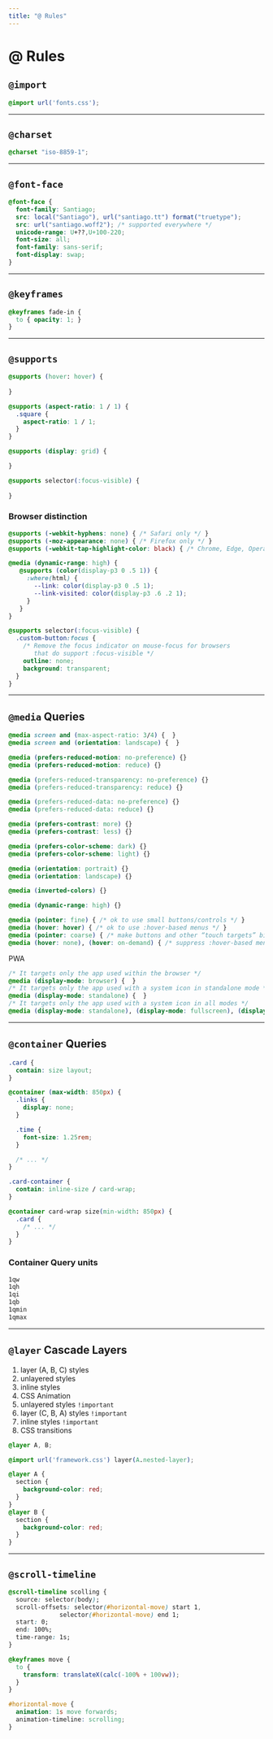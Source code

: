 ```yaml
---
title: "@ Rules"
---
```


# @ Rules

<section>

## `@import`

```css
@import url('fonts.css');
```

</section>

---

<section>

## `@charset`

```css
@charset "iso-8859-1";
```

</section>

---

<section>

## `@font-face`

```css
@font-face {
  font-family: Santiago;
  src: local("Santiago"), url("santiago.tt") format("truetype");
  src: url("santiago.woff2"); /* supported everywhere */
  unicode-range: U+??,U+100-220;
  font-size: all;
  font-family: sans-serif;
  font-display: swap;
}
```

</section>

---

<section>

## `@keyframes`

```css
@keyframes fade-in {
  to { opacity: 1; }
}
```

</section>

---

<section>

## `@supports`

```css
@supports (hover: hover) { 
  
}
```

```css
@supports (aspect-ratio: 1 / 1) { 
  .square {
    aspect-ratio: 1 / 1;
  }
}
```

```css
@supports (display: grid) {

}

@supports selector(:focus-visible) {
   
}
```


### Browser distinction

```css
@supports (-webkit-hyphens: none) { /* Safari only */ }
@supports (-moz-appearance: none) { /* Firefox only */ }
@supports (-webkit-tap-highlight-color: black) { /* Chrome, Edge, Opera only */ }
```

```css
@media (dynamic-range: high) {
   @supports (color(display-p3 0 .5 1)) {
     :where(html) {
       --link: color(display-p3 0 .5 1);
       --link-visited: color(display-p3 .6 .2 1);
     }
   }
}
```

```css
@supports selector(:focus-visible) {
  .custom-button:focus {
    /* Remove the focus indicator on mouse-focus for browsers
       that do support :focus-visible */
    outline: none;
    background: transparent;
  }
}
```

</section>

---

<section>

## `@media` Queries

```css
@media screen and (max-aspect-ratio: 3/4) {  }
@media screen and (orientation: landscape) {  }
```

```css
@media (prefers-reduced-motion: no-preference) {}
@media (prefers-reduced-motion: reduce) {}

@media (prefers-reduced-transparency: no-preference) {}
@media (prefers-reduced-transparency: reduce) {}

@media (prefers-reduced-data: no-preference) {}
@media (prefers-reduced-data: reduce) {}

@media (prefers-contrast: more) {}
@media (prefers-contrast: less) {}

@media (prefers-color-scheme: dark) {}
@media (prefers-color-scheme: light) {}

@media (orientation: portrait) {}
@media (orientation: landscape) {}

@media (inverted-colors) {}

@media (dynamic-range: high) {}

@media (pointer: fine) { /* ok to use small buttons/controls */ }
@media (hover: hover) { /* ok to use :hover-based menus */ }
@media (pointer: coarse) { /* make buttons and other “touch targets” bigger */ }
@media (hover: none), (hover: on-demand) { /* suppress :hover-based menus */ }
```

PWA
```css
/* It targets only the app used within the browser */
@media (display-mode: browser) {  }
/* It targets only the app used with a system icon in standalone mode */
@media (display-mode: standalone) {  }
/* It targets only the app used with a system icon in all modes */
@media (display-mode: standalone), (display-mode: fullscreen), (display-mode: minimal-ui) {  }
```

</section>

---

<section>

## `@container` Queries

```css
.card {
  contain: size layout;
}

@container (max-width: 850px) {
  .links {
    display: none;
  }

  .time {
    font-size: 1.25rem;
  }

  /* ... */
}
```

```css
.card-container {
  contain: inline-size / card-wrap;
}

@container card-wrap size(min-width: 850px) {
  .card {
    /* ... */
  }
}
```


### Container Query units

```css
1qw
1qh
1qi
1qb
1qmin
1qmax
```

</section>

---

<section>

## `@layer` Cascade Layers

1. layer (A, B, C) styles
2. unlayered styles
3. inline styles
4. CSS Animation
5. unlayered styles `!important`
6. layer (C, B, A) styles `!important`
7. inline styles `!important`
8. CSS transitions

```css
@layer A, B;

@import url('framework.css') layer(A.nested-layer);

@layer A {
  section {
    background-color: red;
  }
}
@layer B {
  section {
    background-color: red;
  }
}
```

</section>

---

<section>

## `@scroll-timeline`

```css
@scroll-timeline scolling {
  source: selector(body);
  scroll-offsets: selector(#horizontal-move) start 1,
              selector(#horizontal-move) end 1;
  start: 0;
  end: 100%;
  time-range: 1s;
}

@keyframes move {
  to {
    transform: translateX(calc(-100% + 100vw));
  }
}

#horizontal-move {
  animation: 1s move forwards;
  animation-timeline: scrolling;
}
```

</section>
